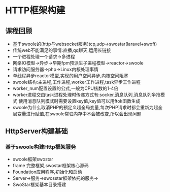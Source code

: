 # HTTP框架构建

## 课程回顾

* 基于swoole的(http与websocket服务)tcp,udp->swostar(laravel+swoft)
* 传统web不能满足的事情:直播,qq聊天,运用长链接
* 一个进程处理一个请求->多进程
* 网络IO模型->异步->早期fpm预派生子进程模型->reactor->swoole
* 请求访问服务器->php->Linux内核处理事情
* 单线程异步reactor模型,实现的用户空间异步,内核空间阻塞
* swoole结构:主进程,工作进程,worker工作进程,task异步工作进程
* worker_num配置设置的公式,一般为CPU核数的1-4倍
* worker进程交由task进程处理时传递方式有:socker,消息队列,消息队列争抢模式    使用消息队列模式时需要设置key值,key值可以用ftok函数生成
* swoole为什么取消PHP的预定义超全局变量,每次PHP请求时都会重新为超全局变量进行赋值,在swoole常驻内存中不会被改变,所以会出现问题

## HttpServer构建基础

### 基于swoole构建Http框架服务

* swoole框架swostar
* frame 完整框架,swostar框架核心源码
* Foundation应用程序,初始化和启动
* Server->服务->swosstar框架依托的服务->
* SwoStar框架基本目录搭建
